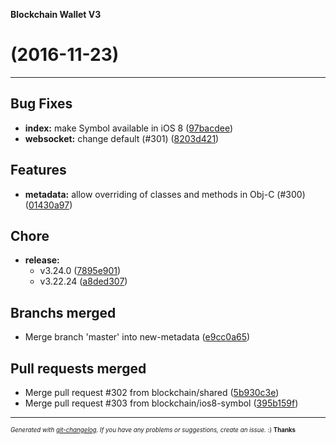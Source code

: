 __Blockchain Wallet V3__

#   (2016-11-23)



---

## Bug Fixes

- **index:** make Symbol available in iOS 8
  ([97bacdee](https://github.com/blockchain/My-Wallet-V3/commit/97bacdee44b82345c86be119ad27a64df2cd4e5e))
- **websocket:** change default (#301)
  ([8203d421](https://github.com/blockchain/My-Wallet-V3/commit/8203d421afce5e6f8e8ee6a0d93768d5b35e2e7b))


## Features

- **metadata:** allow overriding of classes and methods in Obj-C (#300)
  ([01430a97](https://github.com/blockchain/My-Wallet-V3/commit/01430a970d9635d4f4d96c3c93d619653863f5d4))


## Chore

- **release:**
  - v3.24.0
  ([7895e901](https://github.com/blockchain/My-Wallet-V3/commit/7895e90151818caf1532a2c858d0d4fb5609ce6d))
  - v3.22.24
  ([a8ded307](https://github.com/blockchain/My-Wallet-V3/commit/a8ded307b332318d0cd3b09274d2a7759297e0ec))


## Branchs merged

- Merge branch 'master' into new-metadata
  ([e9cc0a65](https://github.com/blockchain/My-Wallet-V3/commit/e9cc0a65f6d88ac8a8a566ec15cadb1333e2c784))


## Pull requests merged

- Merge pull request #302 from blockchain/shared
  ([5b930c3e](https://github.com/blockchain/My-Wallet-V3/commit/5b930c3eca800f362f28d2aee295d0ac17b23fa6))
- Merge pull request #303 from blockchain/ios8-symbol
  ([395b159f](https://github.com/blockchain/My-Wallet-V3/commit/395b159f1d1532192c10cd376b4cbd35b27b5127))



---
<sub><sup>*Generated with [git-changelog](https://github.com/rafinskipg/git-changelog). If you have any problems or suggestions, create an issue.* :) **Thanks** </sub></sup>